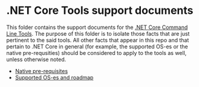 .NET Core Tools support documents
=================================
This folder contains the support documents for the [.NET Core Command Line Tools](https://github.com/dotnet/cli). The purpose of this folder is to 
isolate those facts that are just pertinent to the said tools.
All other facts that appear in this repo and that pertain to .NET Core in general (for example, the supported OS-es or the native pre-requsities) should 
be considered to apply to the tools as well, unless otherwise noted.
* [Native pre-requisites](https://github.com/dotnet/core/blob/clidocsmo/Documentation/prereqs.md)
* [Supported OS-es and roadmap](https://github.com/dotnet/core/blob/clidocsmo/roadmap.md)
